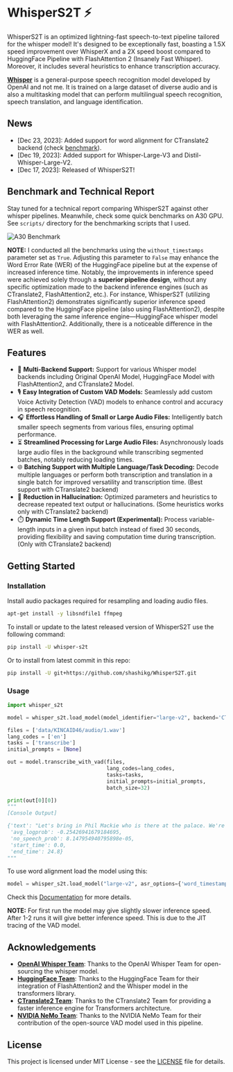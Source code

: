 # WhisperS2T ⚡

WhisperS2T is an optimized lightning-fast speech-to-text pipeline tailored for the whisper model! It's designed to be exceptionally fast, boasting a 1.5X speed improvement over WhisperX and a 2X speed boost compared to HuggingFace Pipeline with FlashAttention 2 (Insanely Fast Whisper). Moreover, it includes several heuristics to enhance transcription accuracy. 

[**Whisper**](https://github.com/openai/whisper) is a general-purpose speech recognition model developed by OpenAI and not me. It is trained on a large dataset of diverse audio and is also a multitasking model that can perform multilingual speech recognition, speech translation, and language identification.


## News

* [Dec 23, 2023]: Added support for word alignment for CTranslate2 backend (check [benchmark](https://github.com/shashikg/WhisperS2T/releases/tag/v1.2.0)).
* [Dec 19, 2023]: Added support for Whisper-Large-V3 and Distil-Whisper-Large-V2.
* [Dec 17, 2023]: Released of WhisperS2T!


## Benchmark and Technical Report

Stay tuned for a technical report comparing WhisperS2T against other whisper pipelines. Meanwhile, check some quick benchmarks on A30 GPU. See `scripts/` directory for the benchmarking scripts that I used.

![A30 Benchmark](https://github.com/shashikg/WhisperS2T/assets/22556187/50e563af-f58a-488f-bd88-9f5454ae4044)

**NOTE:** I conducted all the benchmarks using the `without_timestamps` parameter set as `True`. Adjusting this parameter to `False` may enhance the Word Error Rate (WER) of the HuggingFace pipeline but at the expense of increased inference time. Notably, the improvements in inference speed were achieved solely through a **superior pipeline design**, without any specific optimization made to the backend inference engines (such as CTranslate2, FlashAttention2, etc.). For instance, WhisperS2T (utilizing FlashAttention2) demonstrates significantly superior inference speed compared to the HuggingFace pipeline (also using FlashAttention2), despite both leveraging the same inference engine—HuggingFace whisper model with FlashAttention2. Additionally, there is a noticeable difference in the WER as well.


## Features

- 🔄 **Multi-Backend Support:** Support for various Whisper model backends including Original OpenAI Model, HuggingFace Model with FlashAttention2, and CTranslate2 Model.
- 🎙️ **Easy Integration of Custom VAD Models:** Seamlessly add custom Voice Activity Detection (VAD) models to enhance control and accuracy in speech recognition.
- 🎧 **Effortless Handling of Small or Large Audio Files:** Intelligently batch smaller speech segments from various files, ensuring optimal performance.
- ⏳ **Streamlined Processing for Large Audio Files:** Asynchronously loads large audio files in the background while transcribing segmented batches, notably reducing loading times.
- 🌐 **Batching Support with Multiple Language/Task Decoding:** Decode multiple languages or perform both transcription and translation in a single batch for improved versatility and transcription time. (Best support with CTranslate2 backend)
- 🧠 **Reduction in Hallucination:** Optimized parameters and heuristics to decrease repeated text output or hallucinations. (Some heuristics works only with CTranslate2 backend)
- ⏱️ **Dynamic Time Length Support (Experimental):** Process variable-length inputs in a given input batch instead of fixed 30 seconds, providing flexibility and saving computation time during transcription. (Only with CTranslate2 backend)



## Getting Started

### Installation

Install audio packages required for resampling and loading audio files.

```sh
apt-get install -y libsndfile1 ffmpeg
```

To install or update to the latest released version of WhisperS2T use the following command:

```sh
pip install -U whisper-s2t
```

Or to install from latest commit in this repo:

```sh
pip install -U git+https://github.com/shashikg/WhisperS2T.git
```

### Usage

```py
import whisper_s2t

model = whisper_s2t.load_model(model_identifier="large-v2", backend='CTranslate2')

files = ['data/KINCAID46/audio/1.wav']
lang_codes = ['en']
tasks = ['transcribe']
initial_prompts = [None]

out = model.transcribe_with_vad(files,
                                lang_codes=lang_codes,
                                tasks=tasks,
                                initial_prompts=initial_prompts,
                                batch_size=32)

print(out[0][0])
"""
[Console Output]

{'text': "Let's bring in Phil Mackie who is there at the palace. We're looking at Teresa and Philip May. Philip, can you see how he's being transferred from the helicopters? It looks like, as you said, the beast. It's got its headlights on because the sun is beginning to set now, certainly sinking behind some clouds. It's about a quarter of a mile away down the Grand Drive",
 'avg_logprob': -0.25426941679184695,
 'no_speech_prob': 8.147954940795898e-05,
 'start_time': 0.0,
 'end_time': 24.8}
"""
```

To use word alignment load the model using this: 

```py
model = whisper_s2t.load_model("large-v2", asr_options={'word_timestamps': True})
```

Check this [Documentation](docs.md) for more details.

**NOTE:** For first run the model may give slightly slower inference speed. After 1-2 runs it will give better inference speed. This is due to the JIT tracing of the VAD model.


## Acknowledgements
- [**OpenAI Whisper Team**](https://github.com/openai/whisper): Thanks to the OpenAI Whisper Team for open-sourcing the whisper model.
- [**HuggingFace Team**](https://huggingface.co/docs/transformers/model_doc/whisper): Thanks to the HuggingFace Team for their integration of FlashAttention2 and the Whisper model in the transformers library.
- [**CTranslate2 Team**](https://github.com/OpenNMT/CTranslate2/): Thanks to the CTranslate2 Team for providing a faster inference engine for Transformers architecture.
- [**NVIDIA NeMo Team**](https://github.com/NVIDIA/NeMo): Thanks to the NVIDIA NeMo Team for their contribution of the open-source VAD model used in this pipeline.


## License

This project is licensed under MIT License - see the [LICENSE](LICENSE) file for details.

